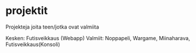 # projektit
Projekteja joita teen/jotka ovat valmiita

Kesken: Futisveikkaus (Webapp)
Valmiit: Noppapeli, Wargame, Miinaharava, Futisveikkaus(Konsoli)
